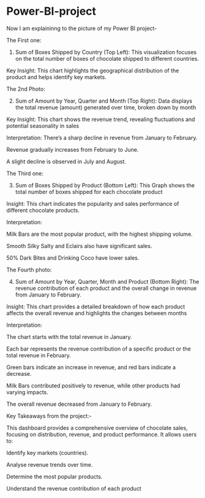 # Power-BI-project


Now I am explaininng to the picture of my Power BI project-

The First one:

1. Sum of Boxes Shipped by Country (Top Left):
This visualization focuses on the total number of boxes of chocolate shipped to different countries.

Key Insight: This chart highlights the geographical distribution of the product and helps identify key markets.

The 2nd Photo:

2. Sum of Amount by Year, Quarter and Month (Top Right):
Data displays the total revenue (amount) generated over time, broken down by month

Key Insight: This chart shows the revenue trend, revealing fluctuations and potential seasonality in sales

Interpretation: 
There’s a sharp decline in revenue from January to February.

Revenue gradually increases from February to June.

A slight decline is observed in July and August.

The Third one: 

3. Sum of Boxes Shipped by Product (Bottom Left):
This Graph shows the total number of boxes shipped for each chocolate product

Insight: This chart indicates the popularity and sales performance of different chocolate products.

Interpretation:

Milk Bars are the most popular product, with the highest shipping volume.

Smooth Silky Salty and Eclairs also have significant sales.

50% Dark Bites and Drinking Coco have lower sales.

The Fourth photo: 

4. Sum of Amount by Year, Quarter, Month and Product (Bottom Right):
The revenue contribution of each product and the overall change in revenue from January to February.

Insight: This chart provides a detailed breakdown of how each product affects the overall revenue and highlights the changes between months

Interpretation:

The chart starts with the total revenue in January.

Each bar represents the revenue contribution of a specific product or the total revenue in February.

Green bars indicate an increase in revenue, and red bars indicate a decrease.

Milk Bars contributed positively to revenue, while other products had varying impacts.

The overall revenue decreased from January to February.

Key Takeaways from the project:-

This dashboard provides a comprehensive overview of chocolate sales, focusing on distribution, revenue, and product performance. It allows users to:

Identify key markets (countries).

Analyse revenue trends over time.

Determine the most popular products.

Understand the revenue contribution of each product
